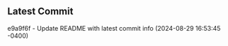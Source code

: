 
## Latest Commit
e9a9f6f - Update README with latest commit info (2024-08-29 16:53:45 -0400) <Yunxi-Zhou>

